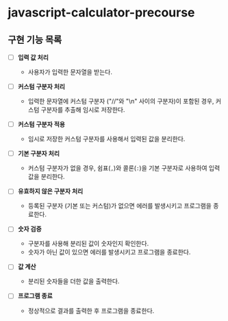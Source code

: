 # javascript-calculator-precourse

## 구현 기능 목록

- [ ] **입력 값 처리**
  - 사용자가 입력한 문자열을 받는다.

- [ ] **커스텀 구분자 처리**
  - 입력한 문자열에 커스텀 구분자 ("//"와 "\n" 사이의 구분자)이 포함된 경우, 커스텀 구분자를 추출해 임시로 저장한다.

- [ ] **커스텀 구분자 적용**
  - 임시로 저장한 커스텀 구분자를 사용해서 입력된 값을 분리한다.

- [ ] **기본 구분자 처리**
  - 커스텀 구분자가 없을 경우, 쉼표(`,`)와 콜론(`:`)을 기본 구분자로 사용하여 입력 값을 분리한다.

- [ ] **유효하지 않은 구분자 처리**
  - 등록된 구분자 (기본 또는 커스텀)가 없으면 에러를 발생시키고 프로그램을 종료한다.

- [ ] **숫자 검증**
  - 구분자를 사용해 분리된 값이 숫자인지 확인한다.
  - 숫자가 아닌 값이 있으면 에러를 발생시키고 프로그램을 종료한다.

- [ ] **값 계산**
  - 분리된 숫자들을 더한 값을 출력한다.

- [ ] **프로그램 종료**
  - 정상적으로 결과를 출력한 후 프로그램을 종료한다.
